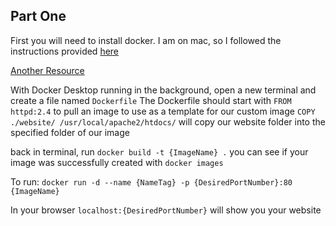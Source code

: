 ## Part One

First you will need to install docker. I am on mac, so I followed the instructions provided [here](https://docs.docker.com/desktop/install/mac-install/)

[Another Resource](https://www.theserverside.com/blog/Coffee-Talk-Java-News-Stories-and-Opinions/How-to-dockerize-Apache-httpd-web-servers)

With Docker Desktop running in the background, open a new terminal and create a file named `Dockerfile`
The Dockerfile should start with `FROM httpd:2.4` to pull an image to use as a template for our custom image
`COPY ./website/ /usr/local/apache2/htdocs/` will copy our website folder into the specified folder of our image

back in terminal, run `docker build -t {ImageName} .`
you can see if your image was successfully created with `docker images`

To run: `docker run -d --name {NameTag} -p {DesiredPortNumber}:80 {ImageName}`

In your browser `localhost:{DesiredPortNumber}` will show you your website